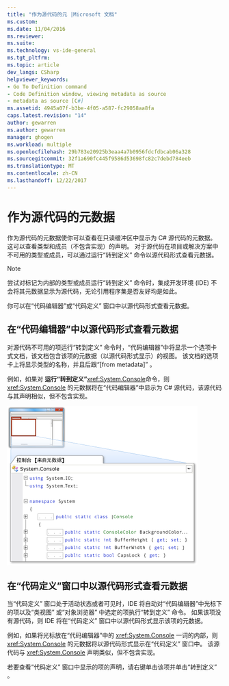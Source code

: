 ```yaml
---
title: "作为源代码的元 |Microsoft 文档"
ms.custom: 
ms.date: 11/04/2016
ms.reviewer: 
ms.suite: 
ms.technology: vs-ide-general
ms.tgt_pltfrm: 
ms.topic: article
dev_langs: CSharp
helpviewer_keywords:
- Go To Definition command
- Code Definition window, viewing metadata as source
- metadata as source [C#]
ms.assetid: 4945a07f-b3be-4f05-a587-fc29058aa8fa
caps.latest.revision: "14"
author: gewarren
ms.author: gewarren
manager: ghogen
ms.workload: multiple
ms.openlocfilehash: 29b783e20925b3eaa4a7b0956fdcfdbcab06a328
ms.sourcegitcommit: 32f1a690fc445f9586d53698fc82c7debd784eeb
ms.translationtype: MT
ms.contentlocale: zh-CN
ms.lasthandoff: 12/22/2017
---
```

# <a name="metadata-as-source"></a>作为源代码的元数据
作为源代码的元数据使你可以查看在只读缓冲区中显示为 C# 源代码的元数据。 这可以查看类型和成员（不包含实现）的声明。 对于源代码在项目或解决方案中不可用的类型或成员，可以通过运行“转到定义”  命令以源代码形式查看元数据。  
  
> [!NOTE]
>  尝试对标记为内部的类型或成员运行“转到定义”  命令时，集成开发环境 (IDE) 不会将其元数据显示为源代码，无论引用程序集是否友好均是如此。  
  
 你可以在“代码编辑器”或“代码定义”  窗口中以源代码形式查看元数据。  
  
## <a name="viewing-metadata-as-source-in-the-code-editor"></a>在“代码编辑器”中以源代码形式查看元数据  
 对源代码不可用的项运行“转到定义”  命令时，“代码编辑器”中将显示一个选项卡式文档，该文档包含该项的元数据（以源代码形式显示）的视图。 该文档的选项卡上将显示类型的名称，并且后跟“[from metadata]” 。  
  
 例如，如果对 **运行“转到定义”**<xref:System.Console>命令，则 <xref:System.Console> 的元数据将在“代码编辑器”中显示为 C# 源代码，该源代码与其声明相似，但不包含实现。  
  
 ![作为源代码的元](../csharp-ide/media/metadatasource.png "MetadataSource")  
  
## <a name="viewing-metadata-as-source-in-the-code-definition-window"></a>在“代码定义”窗口中以源代码形式查看元数据  
 当“代码定义”  窗口处于活动状态或者可见时，IDE 将自动对“代码编辑器”中光标下的项以及“类视图”  或“对象浏览器”  中选定的项执行“转到定义” 命令。 如果该项没有源代码，则 IDE 将在“代码定义”  窗口中以源代码形式显示该项的元数据。  
  
 例如，如果将光标放在“代码编辑器”中的 <xref:System.Console> 一词的内部，则 <xref:System.Console> 的元数据将以源代码形式显示在“代码定义”  窗口中。 该源代码与 <xref:System.Console> 声明类似，但不包含实现。  
  
 若要查看“代码定义”  窗口中显示的项的声明，请右键单击该项并单击“转到定义” 。